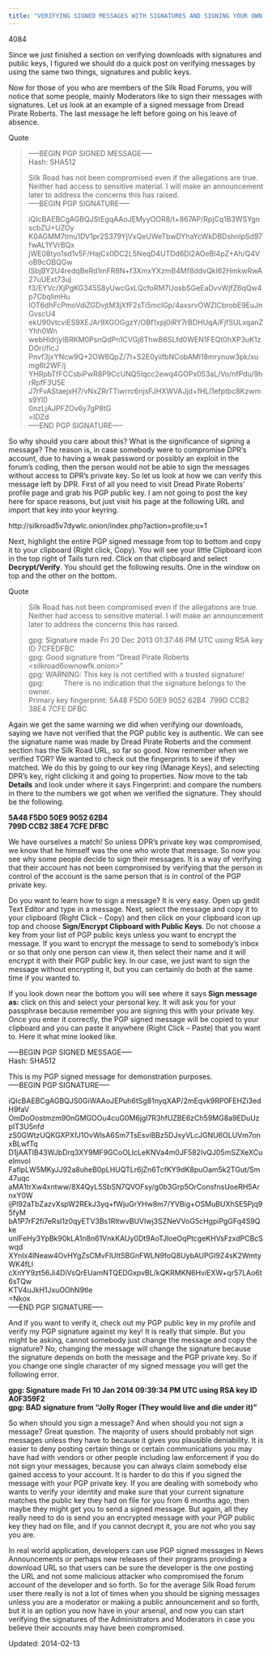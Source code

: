```yaml
---
title: "VERIFYING SIGNED MESSAGES WITH SIGNATURES AND SIGNING YOUR OWN MESSAGEs"
---
```

4084


<p>Since we just finished a section on verifying downloads with signatures and public keys, I figured we should do a quick post on verifying messages by using the same two things, signatures and public keys.</p>
<p>Now for those of you who are members of the Silk Road Forums, you will notice that some people, mainly Moderators like to sign their messages with signatures. Let us look at an example of a signed message from Dread Pirate Roberts. The last message he left before going on his leave of absence.</p>
<div>
<div>Quote</div>
</div>
<blockquote><p>&#8212;&#8211;BEGIN PGP SIGNED MESSAGE&#8212;&#8211;<br/>
Hash: SHA512</p>
<p>Silk Road has not been compromised even if the allegations are true. Neither had access to sensitive material. I will make an announcement later to address the concerns this has raised.<br/>
&#8212;&#8211;BEGIN PGP SIGNATURE&#8212;&#8211;</p>
<p>iQIcBAEBCgAGBQJStEgqAAoJEMyyOOR8/t+867AP/RpjCq1B3WSYgnscbZU+UZOy<br/>
K0AGMM7tmu1DV1pr2S379YjVxQeUWeTbwDYhaYcWkDBDshnlpSd97fwAL1YVrBQx<br/>
jWE08tyo1sd1v5F/HajCx0DC2L5NeqD4UTDd6Dl2AOeBI4pZ+Ah/Q4VoB9cOBQGw<br/>
lSbjBY2U4redqBeRd1mFR8N+f3XmxYXzmB4Mf8ddvQkl62HmkwRwA27uUExt73uj<br/>
f3/EYVc/XjPgKG345S8yUwcGxLQcfoRM7UosbSGeEaDvvWjfZ6qQw4p7CbqIimHu<br/>
IOT6dhFcPmoVdiZGDvjtM3jXfF2sTi5mclGp/4axsrvOWZlCbrobE9EuJnGvscU4<br/>
ekU90vtcviES9XEJAr9XGOGgzY/OBf1xpj0iRY7rBDHUqA/FjfSULxqanZYhh0Wn<br/>
webHldrjylBRKM0PsnQdPn1CVGj8ThwB6SLfd0WEN1FEQt0hXP3uK1zDOri/fIcJ<br/>
Pnvf3jxYNcw9Q+2OW6QpZ/7t+S2E0yiifbNCobAMI18mrynuw3pk/xumg6t2WF/j<br/>
YHRpbTfFCCsbiPwR8P9CcUNQ5Iqcc2ewq4GOPx053aL/Vo/nfPdu/9hrRpfF3U5E<br/>
J7rFvAStaejxH7/vNxZRrTTiwrrc6njsFJHXWVAJjd+fHLI1efptbc8Kzwms9Yl0<br/>
0nzLjAJPFZOv6y7gP8tG<br/>
=lDZd<br/>
&#8212;&#8211;END PGP SIGNATURE&#8212;&#8211;</p></blockquote>
<p>So why should you care about this? What is the significance of signing a message? The reason is, in case somebody were to compromise DPR&#8217;s account, due to having a weak password or possibly an exploit in the forum&#8217;s coding, then the person would not be able to sign the messages without access to DPR&#8217;s private key. So let us look at how we can verify this message left by DPR. First of all you need to visit Dread Pirate Roberts&#8217; profile page and grab his PGP public key. I am not going to post the key here for space reasons, but just visit his page at the following URL and import that key into your keyring.</p>
<p>http://silkroad5v7dywlc.onion/index.php?action=profile;u=1</p>
<p>Next, highlight the entire PGP signed message from top to bottom and copy it to your clipboard (Right click, Copy). You will see your little Clipboard icon in the top right of Tails turn red. Click on that clipboard and select <strong>Decrypt/Verify</strong>. You should get the following results. One in the window on top and the other on the bottom.</p>
<div>
<div>Quote</div>
</div>
<blockquote><p>Silk Road has not been compromised even if the allegations are true. Neither had access to sensitive material. I will make an announcement later to address the concerns this has raised.</p>
<p>gpg: Signature made Fri 20 Dec 2013 01:37:46 PM UTC using RSA key ID 7CFEDFBC<br/>
gpg: Good signature from &#8220;Dread Pirate Roberts &lt;silkroad6ownowfk.onion&gt;&#8221;<br/>
gpg: WARNING: This key is not certified with a trusted signature!<br/>
gpg:          There is no indication that the signature belongs to the owner.<br/>
Primary key fingerprint: 5A48 F5D0 50E9 9052 62B4  799D CCB2 38E4 7CFE DFBC</p></blockquote>
<p>Again we get the same warning we did when verifying our downloads, saying we have not verified that the PGP public key is authentic. We can see the signature name was made by Dread Pirate Roberts and the comment section has the Silk Road URL, so far so good. Now remember when we verified TOR? We wanted to check out the fingerprints to see if they matched. We do this by going to our key ring (Manage Keys), and selecting DPR&#8217;s key, right clicking it and going to properties. Now move to the tab <strong>Details</strong> and look under where it says Fingerprint: and compare the numbers in there to the numbers we got when we verified the signature. They should be the following.</p>
<p><strong>5A48 F5D0 50E9 9052 62B4<br/>
799D CCB2 38E4 7CFE DFBC</strong></p>
<p>We have ourselves a match! So unless DPR&#8217;s private key was compromised, we know that he himself was the one who wrote that message. So now you see why some people decide to sign their messages. It is a way of verifying that their account has not been compromised by verifying that the person in control of the account is the same person that is in control of the PGP private key.</p>
<p>Do you want to learn how to sign a message? It is very easy. Open up gedit Text Editor and type in a message. Next, select the message and copy it to your clipboard (Right Click &#8211; Copy) and then click on your clipboard icon up top and choose <strong>Sign/Encrypt Clipboard with Public Keys</strong>. Do not choose a key from your list of PGP public keys unless you want to encrypt the message. If you want to encrypt the message to send to somebody&#8217;s inbox or so that only one person can view it, then select their name and it will encrypt it with their PGP public key. In our case, we just want to sign the message without encrypting it, but you can certainly do both at the same time if you wanted to.</p>
<p>If you look down near the bottom you will see where it says <strong>Sign message as:</strong> click on this and select your personal key. It will ask you for your passphrase because remember you are signing this with your private key. Once you enter it correctly, the PGP signed message will be copied to your clipboard and you can paste it anywhere (Right Click &#8211; Paste) that you want to. Here it what mine looked like.</p>
<p>&#8212;&#8211;BEGIN PGP SIGNED MESSAGE&#8212;&#8211;<br/>
Hash: SHA512</p>
<p>This is my PGP signed message for demonstration purposes.<br/>
&#8212;&#8211;BEGIN PGP SIGNATURE&#8212;&#8211;</p>
<p>iQIcBAEBCgAGBQJS0GiWAAoJEPuh6tSg81nyqXAP/2mEqvk9RP0FEHZi3edH9faV<br/>
OmDoOostmzm90nGMGOOu4cuG0M6jgl7R3hfUZBE6zCh59MG8a9EDuUzpIT3U5nfd<br/>
zS0GWtzUQKGXPXfJ1OvWlsA6Sm7TsEsviBBz5DJxyVLcJGNU6OLUVm7onxBLwfTq<br/>
D1jAATIB43WJbDrq3XY9MF9GCoOLlcLeKNVa4m0JF582IvQJ05mSZXeXCueImvol<br/>
FaflpLW5MKyJJ92a8uheB0pLHUQTLr6jZn6TcfKY9dK8puOam5k2TGut/Sm47uqc<br/>
aMA1trXw4xntww/8X4QyL5SbSN7QVOFsy/g0b3Grp5OrConsfnsUoeRH5ArnxY0W<br/>
ijPl92aTbZazvXspW2REkJ3yq+fWjuGrYHw8m7/YVBig+OSMuBUXhSE5Pjq95fyM<br/>
bA1P7rF2fi7eRsl1z0qyETV3Bs1RltwvBUVIwj3SZNeVVoG5cHgpiPgGFq4S9Qke<br/>
unIFeHy3YpBk90kLA1n8n61VnkKAUy0Dt9AoTJloeOqPtcgeKHVsFzxdPCBcSwqd<br/>
XYnIx4lNeaw4OvHYgZsCMvFlUItSBGnFWLN9foQ8UybAUPGI9Z4sK2WmtyWK4fLl<br/>
cXnYY9zt56Ji4DiVsQrEUamNTQEDGxpvBL/kQKRMKN6HviEXW+qr57LAo6t6sTQw<br/>
KTV4uJkH1JxuOOhN9tIe<br/>
=Nkox<br/>
&#8212;&#8211;END PGP SIGNATURE&#8212;&#8211;</p>
<p>And if you want to verify it, check out my PGP public key in my profile and verify my PGP signature against my key! It is really that simple. But you might be asking, cannot somebody just change the message and copy the signature? No, changing the message will change the signature because the signature depends on both the message and the PGP private key. So if you change one single character of my signed message you will get the following error.</p>
<p><strong>gpg: Signature made Fri 10 Jan 2014 09:39:34 PM UTC using RSA key ID A0F359F2<br/>
gpg: BAD signature from &#8220;Jolly Roger (They would live and die under it)&#8221;</strong></p>
<p>So when should you sign a message? And when should you not sign a message? Great question. The majority of users should probably not sign messages unless they have to because it gives you plausible deniability. It is easier to deny posting certain things or certain communications you may have had with vendors or other people including law enforcement if you do not sign your messages, because you can always claim somebody else gained access to your account. It is harder to do this if you signed the message with your PGP private key. If you are dealing with somebody who wants to verify your identity and make sure that your current signature matches the public key they had on file for you from 6 months ago, then maybe they might get you to send a signed message. But again, all they really need to do is send you an encrypted message with your PGP public key they had on file, and if you cannot decrypt it, you are not who you say you are.</p>
<p>In real world application, developers can use PGP signed messages in News Announcements or perhaps new releases of their programs providing a download URL so that users can be sure the developer is the one posting the URL and not some malicious attacker who compromised the forum account of the developer and so forth. So for the average Silk Road forum user there really is not a lot of times when you should be signing messages unless you are a moderator or making a public announcement and so forth, but it is an option you now have in your arsenal, and now you can start verifying the signatures of the Administrators and Moderators in case you believe their accounts may have been compromised.</p>

Updated: 2014-02-13

